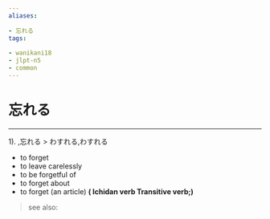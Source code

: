 ```yaml
---
aliases:
    
- 忘れる
tags:
    
- wanikani18
- jlpt-n5
- common
---
```


# 忘れる
---
1).
,忘れる > わすれる,わすれる

- to forget
- to leave carelessly
- to be forgetful of
- to forget about
- to forget (an article)
**( Ichidan verb Transitive verb;)**
> see also: 
            